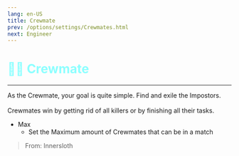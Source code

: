 ```yaml
---
lang: en-US
title: Crewmate
prev: /options/settings/Crewmates.html
next: Engineer
---
```


# <font color="#8cffff">👨‍✈️ <b>Crewmate</b></font> <Badge text="Vanilla" type="tip" vertical="middle"/>
---

As the Crewmate, your goal is quite simple. Find and exile the Impostors.<br><br>
Crewmates win by getting rid of all killers or by finishing all their tasks.
* Max
  * Set the Maximum amount of Crewmates that can be in a match

> From: Innersloth